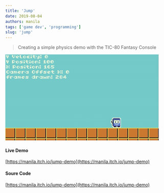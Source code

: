 ```yaml
---
title: 'Jump'
date: 2019-08-04
authors: manila
tags: ['game dev', 'programming']
slug: 'jump'
---
```


> Creating a simple physics demo with the TIC-80 Fantasy Console 

![Jump Demo](./demo.gif)

<!-- truncate -->

#### Live Demo

[https://manila.itch.io/jump-demo](https://manila.itch.io/jump-demo)

#### Soure Code

[https://manila.itch.io/jump-demo](https://manila.itch.io/jump-demo)
